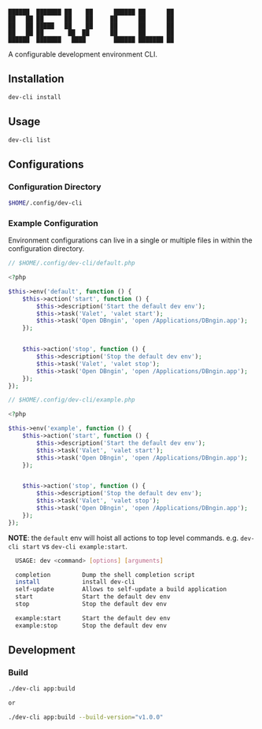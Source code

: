 ```
██████  ███████ ██    ██      ██████ ██      ██
██   ██ ██      ██    ██     ██      ██      ██
██   ██ █████   ██    ██     ██      ██      ██
██   ██ ██       ██  ██      ██      ██      ██
██████  ███████   ████        ██████ ███████ ██
```

A configurable development environment CLI.

## Installation

```bash
dev-cli install
```

## Usage

```bash
dev-cli list
```

## Configurations

### Configuration Directory
```bash
$HOME/.config/dev-cli
```

### Example Configuration

Environment configurations can live in a single or multiple files in within the
configuration directory.

```php
// $HOME/.config/dev-cli/default.php

<?php

$this->env('default', function () {
    $this->action('start', function () {
        $this->description('Start the default dev env');
        $this->task('Valet', 'valet start');
        $this->task('Open DBngin', 'open /Applications/DBngin.app');
    });


    $this->action('stop', function () {
        $this->description('Stop the default dev env');
        $this->task('Valet', 'valet stop');
        $this->task('Open DBngin', 'open /Applications/DBngin.app');
    });
});
```

```php
// $HOME/.config/dev-cli/example.php

<?php

$this->env('example', function () {
    $this->action('start', function () {
        $this->description('Start the default dev env');
        $this->task('Valet', 'valet start');
        $this->task('Open DBngin', 'open /Applications/DBngin.app');
    });


    $this->action('stop', function () {
        $this->description('Stop the default dev env');
        $this->task('Valet', 'valet stop');
        $this->task('Open DBngin', 'open /Applications/DBngin.app');
    });
});

```

**NOTE**: the `default` env will hoist all actions to top level commands. e.g.
`dev-cli start` vs `dev-cli example:start`.

```bash
  USAGE: dev <command> [options] [arguments]

  completion         Dump the shell completion script
  install            install dev-cli
  self-update        Allows to self-update a build application
  start              Start the default dev env
  stop               Stop the default dev env

  example:start      Start the default dev env
  example:stop       Stop the default dev env
```

## Development
### Build

```bash
./dev-cli app:build

or

./dev-cli app:build --build-version="v1.0.0"
```
